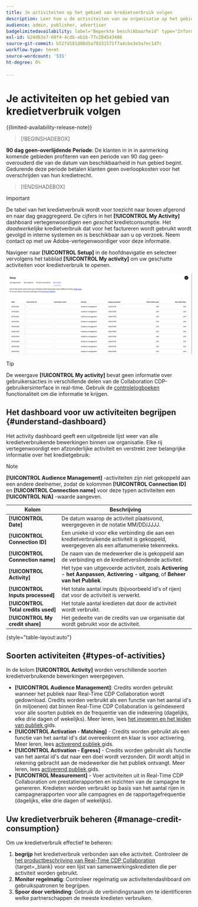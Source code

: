 ```yaml
---
title: Je activiteiten op het gebied van kredietverbruik volgen
description: Leer hoe u de activiteiten van uw organisatie op het gebied van kredietverbruik in Real-Time CDP Collaboration kunt volgen.
audience: admin, publisher, advertiser
badgelimitedavailability: label="Beperkte beschikbaarheid" type="Informative" url="https://helpx.adobe.com/nl/legal/product-descriptions/real-time-customer-data-platform-collaboration.html newtab=true"
exl-id: b24d63e7-60f4-4cdb-ab1b-77c284543486
source-git-commit: b52fd181d80d5a70331571f7a4cbe3e5a7ec1d7c
workflow-type: tm+mt
source-wordcount: '531'
ht-degree: 0%

---
```


# Je activiteiten op het gebied van kredietverbruik volgen

{{limited-availability-release-note}}

>[!BEGINSHADEBOX]

**90 dag geen-overlijdende Periode**: De klanten in in in aanmerking komende gebieden profiteren van een periode van 90 dag geen-overouderd die van de datum van beschikbaarheid in hun gebied begint. Gedurende deze periode betalen klanten geen overloopkosten voor het overschrijden van hun kredietrecht.

>[!ENDSHADEBOX]

>[!IMPORTANT]
>
>De tabel van het kredietverbruik wordt voor toezicht naar boven afgerond en naar dag geaggregeerd. De cijfers in het **[!UICONTROL My Activity]** dashboard vertegenwoordigen een *geschat* kredietconsumptie. Het *daadwerkelijke* kredietverbruik dat voor het factureren wordt gebruikt wordt gevolgd in interne systemen en is beschikbaar aan u op verzoek. Neem contact op met uw Adobe-vertegenwoordiger voor deze informatie.

Navigeer naar **[!UICONTROL Setup]** in de hoofdnavigatie en selecteer vervolgens het tabblad **[!UICONTROL My activity]** om uw geschatte activiteiten voor kredietverbruik te openen.

![ Mijn dashboard van de Activiteit die de details van de kredietconsumptie tonen ](/help/assets/setup/my-activity-credits/activity-dashboard.png)

>[!TIP]
>
>De weergave **[!UICONTROL My activity]** bevat geen informatie over gebruikersacties in verschillende delen van de Collaboration CDP-gebruikersinterface in real-time. Gebruik de [ controlelogboeken ](/help/guide/setup/audit-logs.md) functionaliteit om die informatie te krijgen.

## Het dashboard voor uw activiteiten begrijpen {#understand-dashboard}

Het activity dashboard geeft een uitgebreide lijst weer van alle kredietverbruikende bewerkingen binnen uw organisatie. Elke rij vertegenwoordigt een afzonderlijke activiteit en verstrekt zeer belangrijke informatie over het kredietgebruik:

>[!NOTE]
>
>**[!UICONTROL Audience Management]** -activiteiten zijn niet gekoppeld aan een andere deelnemer, zodat de kolommen **[!UICONTROL Connection ID]** en **[!UICONTROL Connection name]** voor deze typen activiteiten een **[!UICONTROL N/A]** -waarde aangeven.

| Kolom | Beschrijving |
|------------|--------------|
| **[!UICONTROL Date]** | De datum waarop de activiteit plaatsvond, weergegeven in de notatie MM/DD/JJJJ. |
| **[!UICONTROL Connection ID]** | Een unieke id voor elke verbinding die aan een kredietverbruikende activiteit is gekoppeld, weergegeven als een alfanumerieke tekenreeks. |
| **[!UICONTROL Connection name]** | De naam van de medewerker die is gekoppeld aan de verbinding en de kredietverslindende activiteit. |
| **[!UICONTROL Activity]** | Het type van uitgevoerde activiteit, zoals **Activering - het Aanpassen**, **Activering - uitgang**, of **Beheer van het Publiek**. |
| **[!UICONTROL Inputs processed]** | Het totale aantal inputs (bijvoorbeeld id&#39;s of rijen) dat voor de activiteit is verwerkt. |
| **[!UICONTROL Total credits used]** | Het totale aantal kredieten dat door de activiteit wordt verbruikt. |
| **[!UICONTROL My credit share]** | Het gedeelte van de credits van uw organisatie dat wordt gebruikt voor de activiteit. |

{style="table-layout:auto"}

## Soorten activiteiten {#types-of-activities}

In de kolom **[!UICONTROL Activity]** worden verschillende soorten kredietverbruikende bewerkingen weergegeven.

* **[!UICONTROL Audience Management]**: Credits worden gebruikt wanneer het publiek naar Real-Time CDP Collaboration wordt gedownload. Credits worden verbruikt als een functie van het aantal id&#39;s (in miljoenen) dat binnen Real-Time CDP Collaboration is geïndexeerd voor alle soorten publiek en de frequentie van die indexering (dagelijks, elke drie dagen of wekelijks). Meer leren, lees [ het invoeren en het leiden van publiek ](/help/guide/setup/onboard-audiences.md) gids.
* **[!UICONTROL Activation - Matching]** - Credits worden gebruikt als een functie van het aantal id&#39;s dat overeenkomt en klaar is voor activering. Meer leren, lees [ activerend publiek ](/help/guide/collaborate/activate.md) gids.
* **[!UICONTROL Activation - Egress]** - Credits worden gebruikt als functie van het aantal id&#39;s dat naar een doel wordt verzonden. Dit wordt altijd in rekening gebracht aan de medewerker die het publiek ontvangt. Meer leren, lees [ activerend publiek ](/help/guide/collaborate/activate.md) gids.
* **[!UICONTROL Measurement]** - Voer activiteiten uit in Real-Time CDP Collaboration om prestatierapporten en inzichten van de campagne te genereren. Kredieten worden verbruikt op basis van het aantal rijen in campagnerapporten voor alle campagnes en de rapportagefrequentie (dagelijks, elke drie dagen of wekelijks).

## Uw kredietverbruik beheren {#manage-credit-consumption}

Om uw kredietverbruik effectief te beheren:

1. **begrijp** het kredietverbruik verbonden aan elke activiteit. Controleer de [ het productbeschrijving van Real-Time CDP Collaboration ](https://helpx.adobe.com/nl/legal/product-descriptions/real-time-customer-data-platform-collaboration.html){target=_blank} voor een lijst van samenwerkingskredieten die per activiteit worden gebruikt.
2. **Monitor regelmatig**: Controleer regelmatig uw activiteitendashboard om gebruikspatronen te begrijpen.
3. **Spoor door verbinding**: Gebruik de verbindingsnaam om te identificeren welke partnerschappen de meeste kredieten verbruiken.

<!--

## Pagination and navigation

The activity list is paginated to improve performance and readability. Use the navigation controls at the bottom of the table to move between pages and adjust how many records you can view at once.

-->
